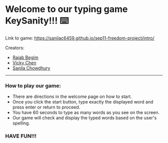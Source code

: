 # Welcome to our typing game KeySanity!!! ⌨️
Link to game: https://sanilac6459.github.io/sep11-freedom-project/intro/

Creators: 
* [Rajab Begim](https://github.com/Rajabb4685)
* [Vicky Chen](https://github.com/vickyc6811)
* [Sanila Chowdhury](https://github.com/sanilac6459)

---------
### How to play our game:
* There are directions in the welcome page on how to start.
* Once you click the start button, type exactly the displayed word and press enter or return to proceed.
* You have 60 seconds to type as many words as you see on the screen.
* Our game will check and display the typed words based on the user's spelling.

### HAVE FUN!!!
